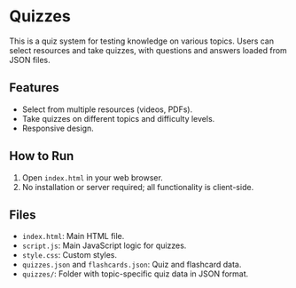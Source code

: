 # Quizzes

This is a quiz system for testing knowledge on various topics. Users can select resources and take quizzes, with questions and answers loaded from JSON files.

## Features
- Select from multiple resources (videos, PDFs).
- Take quizzes on different topics and difficulty levels.
- Responsive design.

## How to Run
1. Open `index.html` in your web browser.
2. No installation or server required; all functionality is client-side.

## Files
- `index.html`: Main HTML file.
- `script.js`: Main JavaScript logic for quizzes.
- `style.css`: Custom styles.
- `quizzes.json` and `flashcards.json`: Quiz and flashcard data.
- `quizzes/`: Folder with topic-specific quiz data in JSON format.
